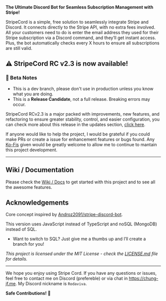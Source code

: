 **The Ultimate Discord Bot for Seamless Subscription Management with Stripe!**

StripeCord is a simple, free solution to seamlessly integrate Stripe and Discord. It connects directly to the Stripe API, with no extra fees involved. All your customers need to do is enter the email address they used for their Stripe subscription via a Discord command, and they’ll get instant access. Plus, the bot automatically checks every X hours to ensure all subscriptions are still valid.

## :warning: StripeCord RC v2.3 is now available!

### 🧪 Beta Notes  
- This is a dev branch, please don't use in production unless you know what you are doing. 
- This is a **Release Candidate**, not a full release. Breaking errors may occur.

StripeCord RCv2.3 is a major packed with improvements, new features, and refactoring to ensure greater stability, control, and easier configuration, you can check more about this release in the updates section, [click here](https://github.com/Rodaviva29/StripeCord/releases/tag/v2.3).

If anyone would like to help the project, I would be grateful if you could make PRs or create a issue for enhancement features or bugs found. Any [Ko-Fis](https://ko-fi.com/rodaviva) given would be greatly welcome to allow me to continue to mantain this project development.

---

## Wiki / Documentation

Please check the [Wiki / Docs](https://github.com/Rodaviva29/StripeCord/wiki) to get started with this project and to see all the awesome features.

## Acknowledgements

Core concept inspired by [Androz2091/stripe-discord-bot](https://github.com/Androz2091/stripe-discord-bot).

This version uses JavaScript instead of TypeScript and noSQL (MongoDB) instead of SQL. 
- Want to switch to SQL? Just give me a thumbs up and I’ll create a branch for you!

_This project is licensed under the MIT License - check the [LICENSE.md](LICENSE.md) file for details._

---

We hope you enjoy using Stripe Cord. If you have any questions or issues, feel free to contact me on Discord (prefereble) or via chat in https://chung-jf.me. My Discord nickname is `Rodaviva`.

**Safe Contributions!** 💸
